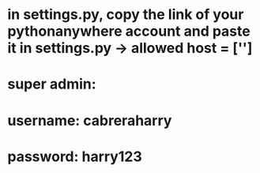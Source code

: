 # in settings.py, copy the link of your pythonanywhere account and paste it in settings.py -> allowed host = ['']

# super admin:
# username: cabreraharry
# password: harry123